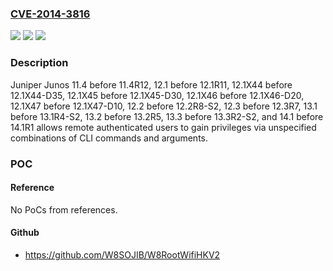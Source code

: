 ### [CVE-2014-3816](https://cve.mitre.org/cgi-bin/cvename.cgi?name=CVE-2014-3816)
![](https://img.shields.io/static/v1?label=Product&message=n%2Fa&color=blue)
![](https://img.shields.io/static/v1?label=Version&message=n%2Fa%20&color=brightgreen)
![](https://img.shields.io/static/v1?label=Vulnerability&message=n%2Fa&color=brightgreen)

### Description

Juniper Junos 11.4 before 11.4R12, 12.1 before 12.1R11, 12.1X44 before 12.1X44-D35, 12.1X45 before 12.1X45-D30, 12.1X46 before 12.1X46-D20, 12.1X47 before 12.1X47-D10, 12.2 before 12.2R8-S2, 12.3 before 12.3R7, 13.1 before 13.1R4-S2, 13.2 before 13.2R5, 13.3 before 13.3R2-S2, and 14.1 before 14.1R1 allows remote authenticated users to gain privileges via unspecified combinations of CLI commands and arguments.

### POC

#### Reference
No PoCs from references.

#### Github
- https://github.com/W8SOJIB/W8RootWifiHKV2

